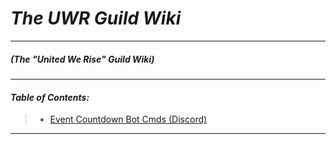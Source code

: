 *The UWR Guild Wiki*
=========================
****
##### (The "*United We Rise*" Guild Wiki)
****
#### ***Table of Contents:***
> - [Event Countdown Bot Cmds (Discord)](/wiki/eventtimers.md)
**** 